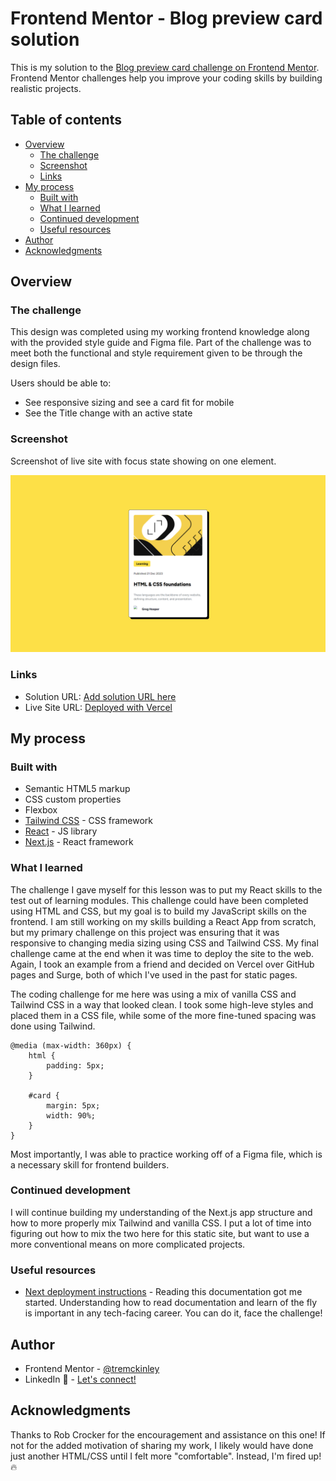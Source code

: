 # Frontend Mentor - Blog preview card solution

This is my solution to the [Blog preview card challenge on Frontend Mentor](https://www.frontendmentor.io/challenges/blog-preview-card-ckPaj01IcS). Frontend Mentor challenges help you improve your coding skills by building realistic projects. 

## Table of contents

- [Overview](#overview)
  - [The challenge](#the-challenge)
  - [Screenshot](#screenshot)
  - [Links](#links)
- [My process](#my-process)
  - [Built with](#built-with)
  - [What I learned](#what-i-learned)
  - [Continued development](#continued-development)
  - [Useful resources](#useful-resources)
- [Author](#author)
- [Acknowledgments](#acknowledgments)

## Overview

### The challenge
This design was completed using my working frontend knowledge along with the provided style guide and Figma file.
Part of the challenge was to meet both the functional and style requirement given to be through the design files.

Users should be able to:
- See responsive sizing and see a card fit for mobile
- See the Title change with an active state

### Screenshot
Screenshot of live site with focus state showing on one element.

![](./screenshot.png)


### Links

- Solution URL: [Add solution URL here](https://your-solution-url.com)
- Live Site URL: [Deployed with Vercel](https://social-links-fementor.vercel.app/)

## My process

### Built with

- Semantic HTML5 markup
- CSS custom properties
- Flexbox
- [Tailwind CSS](https://tailwindcss.com/) - CSS framework
- [React](https://reactjs.org/) - JS library
- [Next.js](https://nextjs.org/) - React framework

### What I learned

The challenge I gave myself for this lesson was to put my React skills to the test out of learning modules. This challenge could have been completed using HTML and CSS, but my goal is to build my JavaScript skills on the frontend.
I am still working on my skills building a React App from scratch, but my primary challenge on this project was ensuring that it was responsive to changing media sizing using CSS and Tailwind CSS.
My final challenge came at the end when it was time to deploy the site to the web. Again, I took an example from a friend and decided on Vercel over GitHub pages and Surge, both of which I've used in the past for static pages. 

The coding challenge for me here was using a mix of vanilla CSS and Tailwind CSS in a way that looked clean. I took some high-leve styles and placed them in a CSS file, while some of the more fine-tuned spacing was done using Tailwind.

```
@media (max-width: 360px) {
    html {
        padding: 5px;
    }

    #card {
        margin: 5px;
        width: 90%;
    }
}
```

Most importantly, I was able to practice working off of a Figma file, which is a necessary skill for frontend builders.

### Continued development

I will continue building my understanding of the Next.js app structure and how to more properly mix Tailwind and vanilla CSS. I put a lot of time into figuring out how to mix the two here for this static site, but want to use a more conventional means on more complicated projects.

### Useful resources

- [Next deployment instructions](https://nextjs.org/docs/getting-started/installation) - Reading this documentation got me started. Understanding how to read documentation and learn of the fly is important in any tech-facing career. You can do it, face the challenge!

## Author

- Frontend Mentor - [@tremckinley](https://www.frontendmentor.io/profile/tremckinley)
- LinkedIn 👋 - [Let's connect!](https://www.linkedin.com/in/tremaine-mckinley)

## Acknowledgments

Thanks to Rob Crocker for the encouragement and assistance on this one! If not for the added motivation of sharing my work, I likely would have done just another HTML/CSS until I felt more "comfortable". Instead, I'm fired up! 🔥

